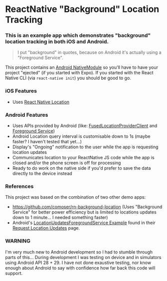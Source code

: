 # ReactNative "Background" Location Tracking

### This is an example app which demonstrates "background" location tracking in both iOS and Android.

> I put "background" in quotes, because on Android it's actually using a "Foreground Service".

This project contains an [Android NativeModule](https://reactnative.dev/docs/native-modules-android) so you'll have to have your project "ejected" (if you started with Expo). If you started with the React Native CLI (via `react-native init`) you should be good to go.

### iOS Features

- Uses [React Native Location](https://github.com/timfpark/react-native-location)

### Android Features

- Uses APIs provided by Android (like: [FusedLocationProviderClient](https://developers.google.com/android/reference/com/google/android/gms/location/FusedLocationProviderClient) and [Foreground Service](https://developer.android.com/guide/components/services#Types-of-services))
- Android Location query interval is customisable down to 1s (maybe faster? I haven't tested that yet...)
- Display's "Ongoing" notification to the user while the app is requesting location updates
- Communicates location to your ReactNative JS code while the app is closed and/or the phone screen is off for processing
- Ready to do work on the native side if you'd prefer to save the data directly to the device instead

### References

This project was based on the combination of two other demo apps:

- https://github.com/comoser/rn-background-location (Uses "Background Service" for better power efficiency but is limited to locations updates down to 1 minute... I needed something faster)
- Android's [LocationUpdatesForegroundService Example](https://github.com/android/location-samples/tree/432d3b72b8c058f220416958b444274ddd186abd/LocationUpdatesForegroundService) found in their [Request Location Updates](https://developer.android.com/training/location/request-updates#addt-resources) page.

### WARNING

I'm very much new to Android development so I had to stumble through parts of this... During development I was testing on device and in simulators using Android API 28 + 29. I have not done exaustive testing, nor know enough about Android to say with confidence how far back this code will support.
